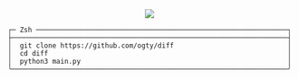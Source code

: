 <div align="center">
    <img src="https://img.shields.io/badge/code%20style-black-000000.svg">
</div>

<div align="center">

```
┌─ Zsh ──────────────────────────────────────────────────────────────┐
├────────────────────────────────────────────────────────────────────┤
│  git clone https://github.com/ogty/diff                            │
│  cd diff                                                           │
│  python3 main.py                                                   │
╰────────────────────────────────────────────────────────────────────╯
```

</div>
